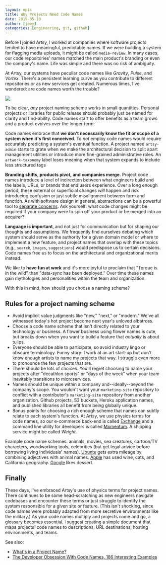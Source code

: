 ```yaml
---
layout: epic
title: Why Projects Need Code Names
date: 2019-05-10
author: [joey]
categories: [engineering, git, github]
---
```


Before I joined Artsy, I worked at companies where software projects tended to have meaningful, predictable names. If we were building a system for flagging media uploads, it might be called `media-review`. In many cases, our code repositories' names matched the main product's branding or even the company's name. Life was simple and there was no risk of ambiguity.

At Artsy, our systems have peculiar code names like _Gravity_, _Pulse_, and _Vortex_. There's a persistent learning curve as you contribute to different repositories or as new services get created. Numerous times, I've wondered: are code names worth the trouble?

<!-- more -->

![](/images/2019-05-10-why-projects-need-codenames/github_projects.png)

To be clear, _any_ project naming scheme works in small quantities. Personal projects or libraries for public release should probably just be named for clarity and find-ability. Code names start to offer benefits as a team grows and a product evolves over the longer term:

Code names embrace that **we don't necessarily know the fit or scope of a system when it's first conceived**. To _not_ employ code names would require accurately predicting a system's eventual function. A project named `artsy-admin` starts to grate when we make the architectural decision to split apart management utilities or introduce more fine-grained administrative roles. An `artwork-taxonomy` label loses meaning when that system expands to include less structured tags

**Branding shifts, products pivot, and companies merge.** Project code names introduce a level of indirection between what engineers build and the labels, URLs, or brands that end users experience. Over a long enough period, these external or superficial changes _will_ happen and risk introducing confusion or just subtle misalignment between form and function. As with software design in general, abstractions can be a powerful tool to [separate concerns](https://en.wikipedia.org/wiki/Separation_of_concerns). Ask yourself: what code changes might be required if your company were to spin off your product or be merged into an acquirer?

**Language is important**, and not just for communication but for shaping our thoughts and assumptions. We frequently find ourselves debating which system should serve as the authority for a given domain model or where to implement a new feature, and project names that overlap with these topics (e.g., `search`, `images`, `suggestions`) would predispose us to certain decisions. Code names free us to focus on the architectural and organizational merits instead.

We like to **have fun at work** and it's more joyful to proclaim that "Torque is in the wild" than "data-sync has been deployed." Over time these names gain mythologies and personalities within the team and organization.

With this in mind, how should you choose a naming scheme?

## Rules for a project naming scheme

* Avoid implicit value judgments like "new," "next," or "modern." We've all witnessed today's hot project become next year's unloved albatross.
* Choose a code name scheme that isn't directly related to your technology or business. A flower business using flower names is cute, but breaks down when you want to build a feature that _actually_ is about tulips.
* Everyone should be able to participate, so avoid industry lingo or obscure terminology. Funny story: I work at an art start-up but don't know enough artists to name my projects that way. I struggle even more to pronounce the few projects that are.
* There should be lots of choices. You'll regret choosing to name your projects after "decathlon sports" or "days of the week" when your team inevitably transitions to microservices.
* Names should be unique within a company and--ideally--beyond the company's scope. You wouldn't want your `marketing-site` repository to conflict with a contributor's `marketing-site` repository from another organization. Github projects, S3 buckets, Heroku application names, and published libraries all benefit from being globally unique.
* Bonus points for choosing a rich enough scheme that names can subtly relate to each system's function. At Artsy, we use physics terms for code names, so our e-commerce back-end is called [Exchange](https://github.com/artsy/exchange) and a command line utility for developers is called [Momentum](https://github.com/artsy/momentum). A shipping service might be called _Weight_.

Example code name schemes: animals, movies, sea creatures, cartoon/TV characters, woodworking tools, celebrities (but get legal advice before borrowing living individuals' names). [Ubuntu](https://wiki.ubuntu.com/DevelopmentCodeNames) gets extra mileage by combining adjectives with animal names. [Apple](https://en.wikipedia.org/wiki/List_of_Apple_codenames) has used wine, cats, and California geography. [Google](https://en.wikipedia.org/wiki/Android_%28operating_system%29) likes dessert.

## Finally

These days, I've embraced Artsy's use of physics terms for project names. There continues to be some head-scratching as new engineers navigate codebases and encounter these terms or just struggle to identify the system responsible for a given site or feature. (This isn't shocking, since code names were probably adapted from more secretive environments like the military.) As your code names multiply and projects come and go, a glossary becomes essential. I suggest creating a simple document that maps projects' code names to descriptions, URL destinations, hosting environments, and teams.

See also:

* [What's in a Project Name?](https://blog.codinghorror.com/whats-in-a-project-name/)
* [The Developer Obsession With Code Names, 186 Interesting Examples](https://royal.pingdom.com/the-developer-obsession-with-code-names-186-interesting-examples/)
